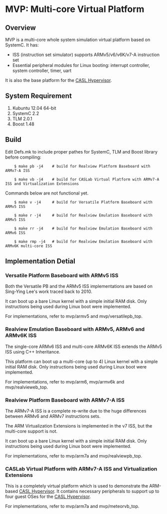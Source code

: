 # MVP: Multi-core Virtual Platform

## Overview

MVP is a multi-core whole system simulation virtual platform based on SystemC. It has:

* ISS (instruction set simulator) supports ARMv5/v6/v6K/v7-A instruction set
* Essential peripheral modules for Linux booting: interrupt controller, system controller, timer, uart 

It is also the base platform for the [CASL Hypervisor](https://github.com/ufoderek/casl_hypervisor).

## System Requirement

1. Kubuntu 12.04 64-bit
2. SystemC 2.2
3. TLM 2.0.1
4. Boost 1.48

## Build

Edit Defs.mk to include proper pathes for SystemC, TLM and Boost library before compiling:

```
    $ make pb -j4    # build for Realview Platform Baseboard with ARMv7-A ISS

    $ make vb -j4    # build for CASLab Virtual Platform with ARMv7-A ISS and Virtualization Extensions
```

Commands below are not functional yet.

```
    $ make v -j4     # build for Versatile Platform Baseboard with ARMv5 ISS

    $ make r -j4     # build for Realview Emulation Baseboard with ARMv5 ISS

    $ make rr -j4    # build for Realview Emulation Baseboard with ARMv6 ISS

    $ make rmp -j4   # build for Realview Emulation Baseboard with ARMv6K multi-core ISS
```

## Implementation Detial

### Versatile Platform Baseboard with ARMv5 ISS

Both the Versatile PB and the ARMv5 ISS implementations are based on Sing-Ying Lee's work traced back to 2010.

It can boot up a bare Linux kernel with a simple initial RAM disk. Only instructions being used during Linux boot were implemented.

For implementations, refer to mvp/armv5 and mvp/versatilepb_top.

### Realview Emulation Baseboard with ARMv5, ARMv6 and ARMv6K ISS

The single-core ARMv6 ISS and multi-core ARMv6K ISS extends the ARMv5 ISS using C++ Inheritance.

This platform can boot up a multi-core (up to 4) Linux kernel with a simple initial RAM disk. Only instructions being used during Linux boot were implemented.

For implementations, refer to mvp/arm6, mvp/armv6k and mvp/realvieweb_top.

### Realview Platform Baseboard with ARMv7-A ISS

The ARMv7-A ISS is a complete re-write due to the huge differences between ARMv6 and ARMv7 instructions sets.

The ARM Virtualization Extensions is implemented in the v7 ISS, but the multi-core support is not.

It can boot up a bare Linux kernel with a simple initial RAM disk. Only instructions being used during Linux boot were implemented.

For implementations, refer to mvp/arm7a and mvp/realviewpb_top.

### CASLab Virtual Platform with ARMv7-A ISS and Virtualization Extensions

This is a completely virtual platform which is used to demonstrate the ARM-based [CASL Hypervisor](https://github.com/ufoderek/casl_hypervisor). It contains necessary peripherals to support up to four guest OSes for the [CASL Hypervisor](https://github.com/ufoderek/meteor).

For implementations, refer to mvp/arm7a and mvp/meteorvb_top.
